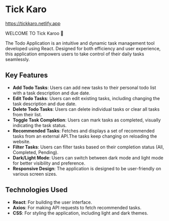 # Tick Karo
https://tickkaro.netlify.app

WELCOME TO Tick Karoo 👋

The Todo Application is an intuitive and dynamic task management tool developed using React. Designed for both efficiency and user experience, this application empowers users to take control of their daily tasks seamlessly.
## Key Features

- **Add Todo Tasks**: Users can add new tasks to their personal todo list with a task description and due date.
- **Edit Todo Tasks**: Users can edit existing tasks, including changing the task description and due date.
- **Delete Todo Tasks**: Users can delete individual tasks or clear all tasks from their list.
- **Toggle Task Completion**: Users can mark tasks as completed, visually indicating the task status.
- **Recommended Tasks**: Fetches and displays a set of recommended tasks from an external API.The tasks keep changing on reloading the website.
- **Filter Tasks**: Users can filter tasks based on their completion status (All, Completed, Pending).
- **Dark/Light Mode**: Users can switch between dark mode and light mode for better visibility and preference.
- **Responsive Design**: The application is designed to be user-friendly on various screen sizes.

## Technologies Used

- **React**: For building the user interface.
- **Axios**: For making API requests to fetch recommended tasks.
- **CSS**: For styling the application, including light and dark themes.

